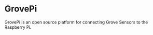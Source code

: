 GrovePi
=======

GrovePi is an open source platform for connecting Grove Sensors to the Raspberry Pi.

